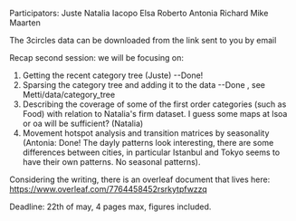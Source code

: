 Participators: 
Juste
Natalia
Iacopo
Elsa
Roberto
Antonia
Richard
Mike
Maarten

The 3circles data can be downloaded from the link sent to you by email

Recap second session: we will be focusing on: 

1. Getting the recent category tree (Juste)  --Done! 
2. Sparsing the category tree and adding it to the data --Done , see Metti/data/category_tree
3. Describing the coverage of some of the first order categories (such as Food) with relation to Natalia's firm dataset. I guess some maps at lsoa or oa will be sufficient? (Natalia)
4. Movement hotspot analysis and transition matrices by seasonality (Antonia: Done! The dayly patterns look interesting, there are some differences between cities, in particular Istanbul and Tokyo seems to have their own patterns. No seasonal patterns).

Considering the writing, there is an overleaf document that lives here: 
https://www.overleaf.com/7764458452rsrkytpfwzzq

Deadline: 22th of may, 4 pages max, figures included. 


